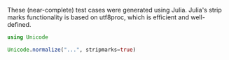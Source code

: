 These (near-complete) test cases were generated using Julia.  Julia's strip marks functionality is based on utf8proc, which is efficient and well-defined.

```julia
using Unicode

Unicode.normalize("...", stripmarks=true)
```
